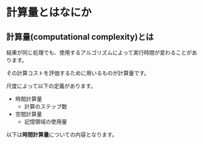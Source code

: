 # 計算量とはなにか

## 計算量(computational complexity)とは

結果が同じ処理でも、使用するアルゴリズムによって実行時間が変わることがあります。

その計算コストを評価するために用いるものが計算量です。

尺度によって以下の定義があります。

- 時間計算量
    - 計算のステップ数
- 空間計算量
    - 記憶領域の使用量

以下は**時間計算量**についての内容となります。

